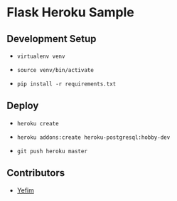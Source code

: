 Flask Heroku Sample
====================

## Development Setup

* `virtualenv venv`

* `source venv/bin/activate`

* `pip install -r requirements.txt`

## Deploy

* `heroku create`

* `heroku addons:create heroku-postgresql:hobby-dev`

* `git push heroku master`

## Contributors

* [Yefim](https://twitter.com/yefim)
